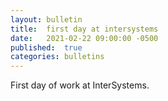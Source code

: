 ```yaml
---
layout:	bulletin
title:	first day at intersystems
date:	2021-02-22 09:00:00 -0500
published:  true
categories: bulletins
---
```

First day of work at InterSystems.

